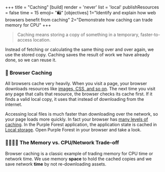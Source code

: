 +++
title = "Caching"
[build]
  render = 'never'
  list = 'local'
  publishResources = false
time = 15
emoji= "🛍️"
[objectives]
    1="Identify and explain how web browsers benefit from caching"
    2="Demonstrate how caching can trade memory for CPU"
+++

> Caching means storing a copy of something in a temporary, faster-to-access location. 

Instead of fetching or calculating the same thing over and over again, we use the stored copy. Caching saves the result of work we have already done, so we can reuse it. 

### 🔖 Browser Caching

All browsers cache very heavily. When you visit a page, your browser downloads resources like [images, CSS, and so on](https://developer.chrome.com/docs/devtools/sources). The next time you visit any page that calls that resource, the browser checks its cache first. If it finds a valid local copy, it uses that instead of downloading from the internet.

Accessing local files is much faster than downloading over the network, so your page loads more quickly. In fact your browser has [many levels of caching](https://developer.mozilla.org/en-US/docs/Web/HTTP/Guides/Caching#types_of_caches). In the Purple Forest application, the application state is cached in [Local storage](https://developer.chrome.com/docs/devtools/application). Open Purple Forest in your browser and take a look.

### 🫱🏽‍🫲🏿 The Memory vs. CPU/Network Trade-off

Browser caching is a classic example of trading memory for CPU time or network time. We use memory **space** to hold the cached copies and we save network **time** by not re-downloading assets.